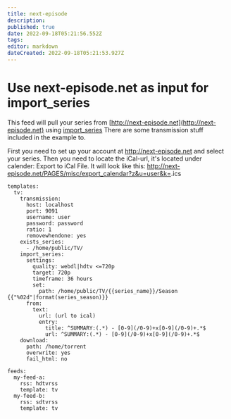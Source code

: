 ```yaml
---
title: next-episode
description: 
published: true
date: 2022-09-18T05:21:56.552Z
tags: 
editor: markdown
dateCreated: 2022-09-18T05:21:53.927Z
---
```


# Use next-episode.net as input for import_series
This feed will pull your series from [http://next-episode.net](http://next-episode.net) using [import_series](/Plugins/import_series)
There are some transmission stuff included in the example to. 

First you need to set up your account at http://next-episode.net and select your series. Then you need to locate the iCal-url, it's located under calender: Export to iCal File. It will look like this: http://next-episode.net/PAGES/misc/export_calendar?z&u=user&k=<numbers>.ics

```
templates:
  tv:
    transmission:
      host: localhost
      port: 9091
      username: user
      password: password
      ratio: 1
      removewhendone: yes
    exists_series:
      - /home/public/TV/
    import_series:
      settings:
        quality: webdl|hdtv <=720p
        target: 720p
        timeframe: 36 hours
        set:
          path: /home/public/TV/{{series_name}}/Season {{"%02d"|format(series_season)}}
      from:
        text:
          url: (url to ical)
          entry: 
            title: ^SUMMARY:(.*) - [0-9](/0-9)+x[0-9](/0-9)+.*$
            url: ^SUMMARY:(.*) - [0-9](/0-9)+x[0-9](/0-9)+.*$
    download:
      path: /home/torrent
      overwrite: yes
      fail_html: no

feeds:
  my-feed-a:
    rss: hdtvrss
    template: tv 
  my-feed-b:
    rss: sdtvrss 
    template: tv 

```